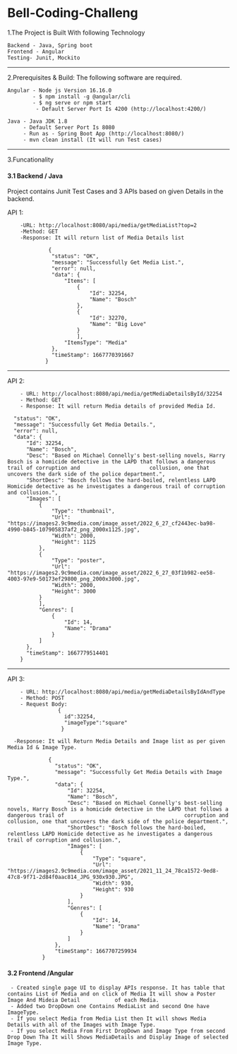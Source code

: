 
# Bell-Coding-Challeng

1.The Project is Built With following Technology
```
Backend - Java, Spring boot
Frontend - Angular
Testing- Junit, Mockito
```
 --------------------------------------------------------------------------------------------------------------------------------------------------------------
2.Prerequisites & Build:
The following software are required.
```
Angular - Node js Version 16.16.0
        - $ npm install -g @angular/cli
        - $ ng serve or npm start 
         - Default Server Port Is 4200 (http://localhost:4200/)

Java - Java JDK 1.8
     - Default Server Port Is 8080
     - Run as - Spring Boot App (http://localhost:8080/)
     - mvn clean install (It will run Test cases)
 ```
 --------------------------------------------------------------------------------------------------------------------------------------------------------------

3.Funcationality

#### 3.1 Backend / Java

Project contains Junit Test Cases and 3 APIs based on given Details in the backend. 

API 1: 
```
    -URL: http://localhost:8080/api/media/getMediaList?top=2
    -Method: GET
    -Response: It will return list of Media Details list
```    
```
             {
              "status": "OK",
              "message": "Successfully Get Media List.",
              "error": null,
              "data": {
                  "Items": [
                      {
                          "Id": 32254,
                          "Name": "Bosch"
                      },
                      {
                          "Id": 32270,
                          "Name": "Big Love"
                      }
                      ],
                  "ItemsType": "Media"
              },
              "timeStamp": 1667770391667
            }
 ```
   --------------------------------------------------------------------------------------------------------------------------------------------------------------
API 2:
```
    - URL: http://localhost:8080/api/media/getMediaDetailsById/32254
    - Method: GET
    - Response: It will return Media details of provided Media Id. 
```
  ```   {
    "status": "OK",
    "message": "Successfully Get Media Details.",
    "error": null,
    "data": {
        "Id": 32254,
        "Name": "Bosch",
        "Desc": "Based on Michael Connelly's best-selling novels, Harry Bosch is a homicide detective in the LAPD that follows a dangerous trail of corruption and                      collusion, one that uncovers the dark side of the police department.",
        "ShortDesc": "Bosch follows the hard-boiled, relentless LAPD Homicide detective as he investigates a dangerous trail of corruption and collusion.",
        "Images": [
            {
                "Type": "thumbnail",
                "Url": "https://images2.9c9media.com/image_asset/2022_6_27_cf2443ec-ba98-4990-b845-107905837af2_png_2000x1125.jpg",
                "Width": 2000,
                "Height": 1125
            },
            {
                "Type": "poster",
                "Url": "https://images2.9c9media.com/image_asset/2022_6_27_03f1b982-ee58-4003-97e9-50173ef29800_png_2000x3000.jpg",
                "Width": 2000,
                "Height": 3000
            }
            ],
            "Genres": [
                {
                    "Id": 14,
                    "Name": "Drama"
                }
            ]
        },
        "timeStamp": 1667779514401
      }
   ```
  --------------------------------------------------------------------------------------------------------------------------------------------------------------    
API 3: 
```
    - URL: http://localhost:8080/api/media/getMediaDetailsByIdAndType
    - Method: POST
    - Request Body:
                {
                  id":32254,
                  "imageType":"square"
                 }
```   
      -Response: It will Return Media Details and Image list as per given Media Id & Image Type.
 ```
              {
                "status": "OK",
                "message": "Successfully Get Media Details with Image Type.",
                "data": {
                    "Id": 32254,
                    "Name": "Bosch",
                    "Desc": "Based on Michael Connelly's best-selling novels, Harry Bosch is a homicide detective in the LAPD that follows a dangerous trail of                                      corruption and collusion, one that uncovers the dark side of the police department.",
                    "ShortDesc": "Bosch follows the hard-boiled, relentless LAPD Homicide detective as he investigates a dangerous trail of corruption and collusion.",
                    "Images": [
                        {
                            "Type": "square",
                            "Url": "https://images2.9c9media.com/image_asset/2021_11_24_78ca1572-9ed8-47c8-9f71-2d84f0aac814_JPG_930x930.JPG",
                            "Width": 930,
                            "Height": 930
                        }
                    ],
                    "Genres": [
                        {
                            "Id": 14,
                            "Name": "Drama"
                        }
                    ]
                },
                "timeStamp": 1667707259934
            }
   ```


 #### 3.2 Frontend /Angular

     - Created single page UI to display APIs response. It has table that contains List of Media and on click of Media It will show a Poster Image And Mideia Detail           of each Media.
     - Added two DropDown one Contains MediaList and second One have ImageType. 
     - If you select Media from Media List then It will shows Media Details with all of the Images with Image Type.
     - If you select Media From First DropDown and Image Type from second Drop Down Tha It will Shows MediaDetails and Display Image of selected Image Type.
